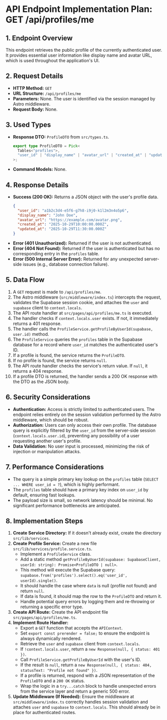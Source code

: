 # API Endpoint Implementation Plan: GET /api/profiles/me

## 1. Endpoint Overview

This endpoint retrieves the public profile of the currently authenticated user. It provides essential user information like display name and avatar URL, which is used throughout the application's UI.

## 2. Request Details

- **HTTP Method:** `GET`
- **URL Structure:** `/api/profiles/me`
- **Parameters:** None. The user is identified via the session managed by Astro middleware.
- **Request Body:** None.

## 3. Used Types

- **Response DTO:** `ProfileDTO` from `src/types.ts`.
  ```typescript
  export type ProfileDTO = Pick<
    Tables<"profiles">,
    "user_id" | "display_name" | "avatar_url" | "created_at" | "updated_at"
  >;
  ```
- **Command Models:** None.

## 4. Response Details

- **Success (200 OK):** Returns a JSON object with the user's profile data.
  ```json
  {
    "user_id": "a1b2c3d4-e5f6-g7h8-i9j0-k1l2m3n4o5p6",
    "display_name": "John Doe",
    "avatar_url": "https://example.com/avatar.png",
    "created_at": "2025-10-29T10:00:00.000Z",
    "updated_at": "2025-10-29T11:30:00.000Z"
  }
  ```
- **Error (401 Unauthorized):** Returned if the user is not authenticated.
- **Error (404 Not Found):** Returned if the user is authenticated but has no corresponding entry in the `profiles` table.
- **Error (500 Internal Server Error):** Returned for any unexpected server-side issues (e.g., database connection failure).

## 5. Data Flow

1. A `GET` request is made to `/api/profiles/me`.
2. The Astro middleware (`src/middleware/index.ts`) intercepts the request, validates the Supabase session cookie, and attaches the `user` and `supabase` client to `context.locals`.
3. The API route handler at `src/pages/api/profiles/me.ts` is executed.
4. The handler checks if `context.locals.user` exists. If not, it immediately returns a 401 response.
5. The handler calls the `ProfileService.getProfileByUserId(supabase, user.id)` method.
6. The `ProfileService` queries the `profiles` table in the Supabase database for a record where `user_id` matches the authenticated user's ID.
7. If a profile is found, the service returns the `ProfileDTO`.
8. If no profile is found, the service returns `null`.
9. The API route handler checks the service's return value. If `null`, it returns a 404 response.
10. If a profile DTO is returned, the handler sends a 200 OK response with the DTO as the JSON body.

## 6. Security Considerations

- **Authentication:** Access is strictly limited to authenticated users. The endpoint relies entirely on the session validation performed by the Astro middleware, which should be robust.
- **Authorization:** Users can only access their own profile. The database query is explicitly filtered by the `user_id` from the server-side session (`context.locals.user.id`), preventing any possibility of a user requesting another user's profile.
- **Data Validation:** No user input is processed, minimizing the risk of injection or manipulation attacks.

## 7. Performance Considerations

- The query is a simple primary key lookup on the `profiles` table (`SELECT ... WHERE user_id = ?`), which is highly performant.
- The `profiles` table should have a primary key index on `user_id` by default, ensuring fast lookups.
- The payload size is small, so network latency should be minimal. No significant performance bottlenecks are anticipated.

## 8. Implementation Steps

1.  **Create Service Directory:** If it doesn't already exist, create the directory `src/lib/services`.
2.  **Create Profile Service:** Create a new file `src/lib/services/profile.service.ts`.
    - Implement a `ProfileService` class.
    - Add a static method `getProfileByUserId(supabase: SupabaseClient, userId: string): Promise<ProfileDTO | null>`.
    - This method will execute the Supabase query: `supabase.from('profiles').select().eq('user_id', userId).single()`.
    - It should handle the case where `data` is null (profile not found) and return `null`.
    - If data is found, it should map the row to the `ProfileDTO` and return it.
    - Handle potential query errors by logging them and re-throwing or returning a specific error type.
3.  **Create API Route:** Create the API endpoint file `src/pages/api/profiles/me.ts`.
4.  **Implement Route Handler:**
    - Export a `GET` function that accepts the `APIContext`.
    - Set `export const prerender = false;` to ensure the endpoint is always dynamically rendered.
    - Retrieve the `user` and `supabase` client from `context.locals`.
    - If `!context.locals.user`, return a `new Response(null, { status: 401 })`.
    - Call `ProfileService.getProfileByUserId` with the user's ID.
    - If the result is `null`, return a `new Response(null, { status: 404, statusText: "Profile not found" })`.
    - If a profile is returned, respond with a JSON representation of the `ProfileDTO` and a `200 OK` status.
    - Wrap the logic in a `try...catch` block to handle unexpected errors from the service layer and return a generic 500 error.
5.  **Update Middleware (If Needed):** Ensure the middleware at `src/middleware/index.ts` correctly handles session validation and attaches `user` and `supabase` to `context.locals`. This should already be in place for authenticated routes.
